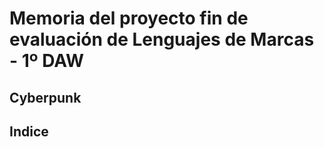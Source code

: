 <h1>Memoria del proyecto fin de evaluación de Lenguajes de Marcas - 1º DAW</h1>
<h2>Cyberpunk</h2>
<h2>Indice</h2>
